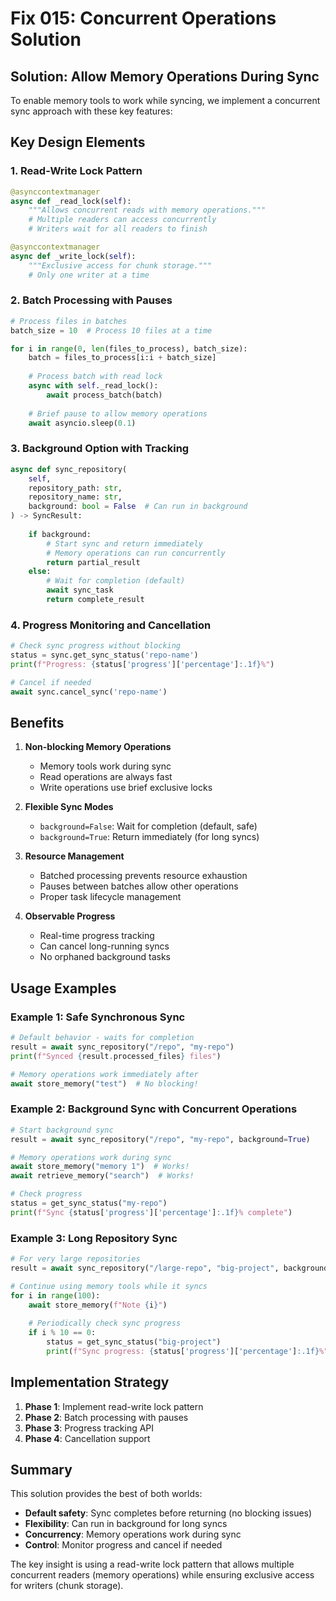 # Fix 015: Concurrent Operations Solution

## Solution: Allow Memory Operations During Sync

To enable memory tools to work while syncing, we implement a concurrent sync approach with these key features:

## Key Design Elements

### 1. Read-Write Lock Pattern
```python
@asynccontextmanager
async def _read_lock(self):
    """Allows concurrent reads with memory operations."""
    # Multiple readers can access concurrently
    # Writers wait for all readers to finish

@asynccontextmanager  
async def _write_lock(self):
    """Exclusive access for chunk storage."""
    # Only one writer at a time
```

### 2. Batch Processing with Pauses
```python
# Process files in batches
batch_size = 10  # Process 10 files at a time

for i in range(0, len(files_to_process), batch_size):
    batch = files_to_process[i:i + batch_size]
    
    # Process batch with read lock
    async with self._read_lock():
        await process_batch(batch)
    
    # Brief pause to allow memory operations
    await asyncio.sleep(0.1)
```

### 3. Background Option with Tracking
```python
async def sync_repository(
    self,
    repository_path: str,
    repository_name: str,
    background: bool = False  # Can run in background
) -> SyncResult:
    
    if background:
        # Start sync and return immediately
        # Memory operations can run concurrently
        return partial_result
    else:
        # Wait for completion (default)
        await sync_task
        return complete_result
```

### 4. Progress Monitoring and Cancellation
```python
# Check sync progress without blocking
status = sync.get_sync_status('repo-name')
print(f"Progress: {status['progress']['percentage']:.1f}%")

# Cancel if needed
await sync.cancel_sync('repo-name')
```

## Benefits

1. **Non-blocking Memory Operations**
   - Memory tools work during sync
   - Read operations are always fast
   - Write operations use brief exclusive locks

2. **Flexible Sync Modes**
   - `background=False`: Wait for completion (default, safe)
   - `background=True`: Return immediately (for long syncs)

3. **Resource Management**
   - Batched processing prevents resource exhaustion
   - Pauses between batches allow other operations
   - Proper task lifecycle management

4. **Observable Progress**
   - Real-time progress tracking
   - Can cancel long-running syncs
   - No orphaned background tasks

## Usage Examples

### Example 1: Safe Synchronous Sync
```python
# Default behavior - waits for completion
result = await sync_repository("/repo", "my-repo")
print(f"Synced {result.processed_files} files")

# Memory operations work immediately after
await store_memory("test")  # No blocking!
```

### Example 2: Background Sync with Concurrent Operations
```python
# Start background sync
result = await sync_repository("/repo", "my-repo", background=True)

# Memory operations work during sync
await store_memory("memory 1")  # Works!
await retrieve_memory("search")  # Works!

# Check progress
status = get_sync_status("my-repo")
print(f"Sync {status['progress']['percentage']:.1f}% complete")
```

### Example 3: Long Repository Sync
```python
# For very large repositories
result = await sync_repository("/large-repo", "big-project", background=True)

# Continue using memory tools while it syncs
for i in range(100):
    await store_memory(f"Note {i}")
    
    # Periodically check sync progress
    if i % 10 == 0:
        status = get_sync_status("big-project")
        print(f"Sync progress: {status['progress']['percentage']:.1f}%")
```

## Implementation Strategy

1. **Phase 1**: Implement read-write lock pattern
2. **Phase 2**: Batch processing with pauses
3. **Phase 3**: Progress tracking API
4. **Phase 4**: Cancellation support

## Summary

This solution provides the best of both worlds:
- **Default safety**: Sync completes before returning (no blocking issues)
- **Flexibility**: Can run in background for long syncs
- **Concurrency**: Memory operations work during sync
- **Control**: Monitor progress and cancel if needed

The key insight is using a read-write lock pattern that allows multiple concurrent readers (memory operations) while ensuring exclusive access for writers (chunk storage).